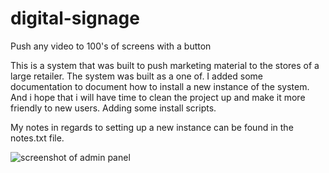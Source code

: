 # digital-signage
Push any video to 100's of screens with a button

This is a system that was built to push marketing material to the stores of a large
retailer. The system was built as a one of. I added some documentation to
document how to install a new instance of the system. And i hope that i will have time to
clean the project up and make it more friendly to new users. Adding some
install scripts.

My notes in regards to setting up a new instance can be found in the notes.txt
file.


![screenshot of admin panel](https://raw.githubusercontent.com/calledit/digital-signage/master/digital_sinage.png)
